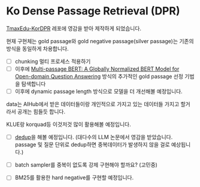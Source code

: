 # Ko Dense Passage Retrieval (DPR)

[TmaxEdu-KorDPR](https://github.com/TmaxEdu/KorDPR/tree/master) 레포에 영감을 받아 제작하게 되었습니다.

현재 구현체는
gold passage와 gold negative passage(silver passage)는 기존의 방식을 동일하게 차용합니다.

-   [ ]  chunking 멀티 프로세스 적용하기
-   [ ]  이후에 [Multi-passage BERT: A Globally Normalized BERT Model for Open-domain Question Answering](https://arxiv.org/abs/1908.08167) 방식의 추가적인 gold passage 선정 기법을 탐색합니다
-   [ ]  이후에 dynamic passage length 방식으로 모델을 더 개선해볼 예정입니다.

data는 AIHub에서 받은 데이터들이랑 개인적으로 가지고 있는 데이터들 가지고 할거라서 공개는 힘들듯 합니다.

KLUE랑 korquad등 이것저것 많이 활용해볼 예정입니다.

-   [ ]  [dedup](https://github.com/ChenghaoMou/text-dedup)을 해볼 예정입니다. (대다수의 LLM 논문에서 영감을 받았습니다. passage 및 질문 단위로 dedup하면 중복데이터가 발생하지 않을 걸로 예상됩니다.)
-   [ ]  batch sampler를 중복이 없도록 강제 구현해야 할까요? (고민중)
-   [ ]  BM25를 활용한 hard negative를 구현할 예정입니다.

